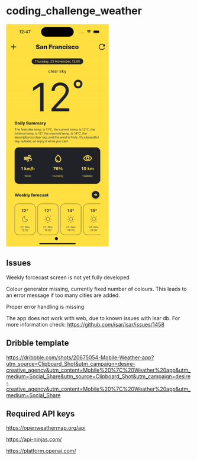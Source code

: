 # coding_challenge_weather

![preview](preview.gif)

## Issues

Weekly forcecast screen is not yet fully developed

Colour generator missing, currently fixed number of colours. This leads to an error message if too many cities are added.

Proper error handling is missing

The app does not work with web, due to known issues with Isar db. For more information check: <https://github.com/isar/isar/issues/1458>

## Dribble template

<https://dribbble.com/shots/20675054-Mobile-Weather-app?utm_source=Clipboard_Shot&utm_campaign=desire-creative_agency&utm_content=Mobile%20%7C%20Weather%20app&utm_medium=Social_Share&utm_source=Clipboard_Shot&utm_campaign=desire-creative_agency&utm_content=Mobile%20%7C%20Weather%20app&utm_medium=Social_Share>

## Required API keys

<https://openweathermap.org/api>

<https://api-ninjas.com/>

<https://platform.openai.com/>

